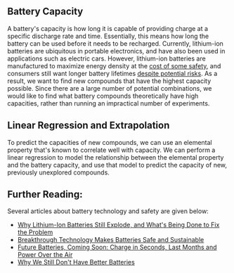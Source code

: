 ## Battery Capacity

A battery's capacity is how long it is capable of providing charge at a specific discharge rate and time. Essentially, this means how long
the battery can be used before it needs to be recharged. Currently, lithium-ion batteries are ubiquitous in portable electronics, and have
also been used in applications such as electric cars. However, lithium-ion batteries are manufactured to maximize energy density at the [cost
of some safety](http://batteryuniversity.com/learn/archive/lithium_ion_safety_concerns), and consumers still want longer battery lifetimes 
[despite potential risks](https://www.usatoday.com/story/tech/news/2016/09/02/samsung-battery-lithium-ion-fire-burning-explosion/89782856/). 
As a result, we want to find new compounds that have the highest capacity possible. Since there are a large number of potential combinations,
we would like to find what battery compounds theoretically have high capacities, rather than running an impractical number of experiments.

## Linear Regression and Extrapolation

To predict the capacities of new compounds, we can use an elemental property that's known to correlate well with capacity. We can perform a
linear regression to model the relationship between the elemental property and the battery capacity, and use that model to predict the capacity
of new, previously unexplored compounds.

## Further Reading:

Several articles about battery technology and safety are given below:

* [Why Lithium-Ion Batteries Still Explode, and What's Being Done to Fix the Problem](http://www.consumerreports.org/safety-recalls/why-lithium-ion-batteries-still-explode-and-whats-being-done-to-fix-the-problem/)
* [Breakthrough Technology Makes Batteries Safe and Sustainable](https://phys.org/news/2017-06-breakthrough-technology-batteries-safe-sustainable.html)
* [Future Batteries, Coming Soon: Charge in Seconds, Last Months and Power Over the Air](http://www.pocket-lint.com/news/130380-future-batteries-coming-soon-charge-in-seconds-last-months-and-power-over-the-air)
* [Why We Still Don't Have Better Batteries](https://www.technologyreview.com/s/602245/why-we-still-dont-have-better-batteries/)

